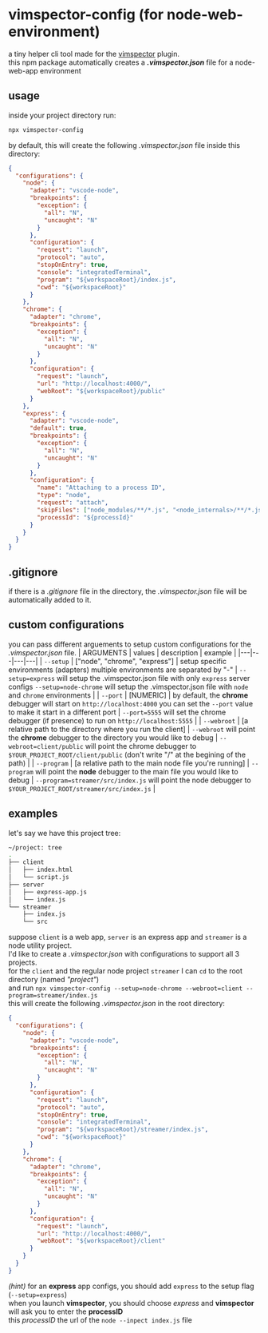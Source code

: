 # vimspector-config (for node-web-environment)
a tiny helper cli tool made for the [vimspector](https://github.com/puremourning/vimspector) plugin.<br />
this npm package automatically creates a ***.vimspector.json*** file for a node-web-app environment

## usage
inside your project directory run:
```bash
npx vimspector-config
```
by default, this will create the following *.vimspector.json* file inside this directory:
```json
{
  "configurations": {
    "node": {
      "adapter": "vscode-node",
      "breakpoints": {
        "exception": {
          "all": "N",
          "uncaught": "N"
        }
      },
      "configuration": {
        "request": "launch",
        "protocol": "auto",
        "stopOnEntry": true,
        "console": "integratedTerminal",
        "program": "${workspaceRoot}/index.js",
        "cwd": "${workspaceRoot}"
      }
    },
    "chrome": {
      "adapter": "chrome",
      "breakpoints": {
        "exception": {
          "all": "N",
          "uncaught": "N"
        }
      },
      "configuration": {
        "request": "launch",
        "url": "http://localhost:4000/",
        "webRoot": "${workspaceRoot}/public"
      }
    },
    "express": {
      "adapter": "vscode-node",
      "default": true,
      "breakpoints": {
        "exception": {
          "all": "N",
          "uncaught": "N"
        }
      },
      "configuration": {
        "name": "Attaching to a process ID",
        "type": "node",
        "request": "attach",
        "skipFiles": ["node_modules/**/*.js", "<node_internals>/**/*.js"],
        "processId": "${processId}"
      }
    }
  }
}
```

## .gitignore
if there is a *.gitignore* file in the directory, the *.vimspector.json* file will be automatically added to it.

## custom configurations
you can pass different arguements to setup custom configurations for the *.vimspector.json* file.
| ARGUMENTS | values | description | example |
|---|---|---|---|
| ```--setup``` | ["node", "chrome", "express"] | setup specific environments (adapters) multiple environments are separated by "-" | ```--setup=express``` will setup the .vimspector.json file with only ```express``` server configs ```--setup=node-chrome``` will setup the .vimspector.json file with  ```node``` and ```chrome``` environments |
| ```--port``` | [NUMERIC] | by default, the **chrome** debugger will start on ```http://localhost:4000``` you can set the ```--port``` value to make it start in a different port | ```--port=5555``` will set the chrome debugger (if presence) to run on ```http://localhost:5555``` |
| ```--webroot``` | [a relative path to the directory where you run the client] | ```--webroot``` will point the **chrome** debugger to the directory you would like to debug | ```--webroot=client/public``` will point the chrome debugger to ```$YOUR_PROJECT_ROOT/client/public```  (don't write "/" at the begining of the path) |
| ```--program``` | [a relative path to the main node file you're running] | ```--program``` will point the **node** debugger to the main file you would like to debug | ```--program=streamer/src/index.js``` will point the node debugger to ```$YOUR_PROJECT_ROOT/streamer/src/index.js``` |

## examples 

let's say we have this project tree:
```bash
~/project: tree
.
├── client
│   ├── index.html
│   └── script.js
├── server
│   ├── express-app.js
│   └── index.js
└── streamer
    ├── index.js
    └── src
```
suppose ```client``` is a web app, ```server``` is an express app and ```streamer``` is a node utility project.<br />
I'd like to create a *.vimspector.json* with configurations to support all 3 projects.<br />
for the ```client``` and the regular node project ```streamer``` I can ```cd``` to the root directory (named *"project"*)<br />
and run ```npx vimspector-config --setup=node-chrome --webroot=client --program=streamer/index.js```<br />
this will create the following *.vimspector.json* in the root directory: 
```json
{
  "configurations": {
    "node": {
      "adapter": "vscode-node",
      "breakpoints": {
        "exception": {
          "all": "N",
          "uncaught": "N"
        }
      },
      "configuration": {
        "request": "launch",
        "protocol": "auto",
        "stopOnEntry": true,
        "console": "integratedTerminal",
        "program": "${workspaceRoot}/streamer/index.js",
        "cwd": "${workspaceRoot}"
      }
    },
    "chrome": {
      "adapter": "chrome",
      "breakpoints": {
        "exception": {
          "all": "N",
          "uncaught": "N"
        }
      },
      "configuration": {
        "request": "launch",
        "url": "http://localhost:4000/",
        "webRoot": "${workspaceRoot}/client"
      }
    }
  }
}
```
*(hint)*
for an **express** app configs, you should add ```express``` to the setup flag (```--setup=express```)<br/>
when you launch **vimspector**, you should choose *express* and **vimspector** will ask you to enter the **processID** <br/>
this *processID* the url of the ```node --inpect index.js``` file 
